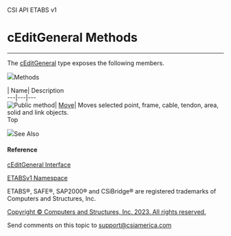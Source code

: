 ﻿

CSI API ETABS v1

# cEditGeneral Methods  
  
---  
  
The [cEditGeneral](81f907a1-8c81-d9d1-f263-0943f9910372.htm) type exposes the
following members.

![](../icons/SectionExpanded.png)Methods

| Name| Description  
---|---|---  
![Public method](../icons/pubmethod.gif)|
[Move](7ccff748-06f8-fa7e-20fd-636ca684b423.htm)|  Moves selected point,
frame, cable, tendon, area, solid and link objects.  
Top

![](../icons/SectionExpanded.png)See Also

#### Reference

[cEditGeneral Interface](81f907a1-8c81-d9d1-f263-0943f9910372.htm)

[ETABSv1 Namespace](2780f1b8-2033-5289-2298-1cdb2a7508d9.htm)

ETABS®, SAFE®, SAP2000® and CSiBridge® are registered trademarks of Computers
and Structures, Inc.  

[Copyright © Computers and Structures, Inc. 2023. All rights
reserved.](http://www.csiamerica.com)

Send comments on this topic to
[support@csiamerica.com](mailto:support%40csiamerica.com?Subject=CSI%20API%20ETABS%20v1)

